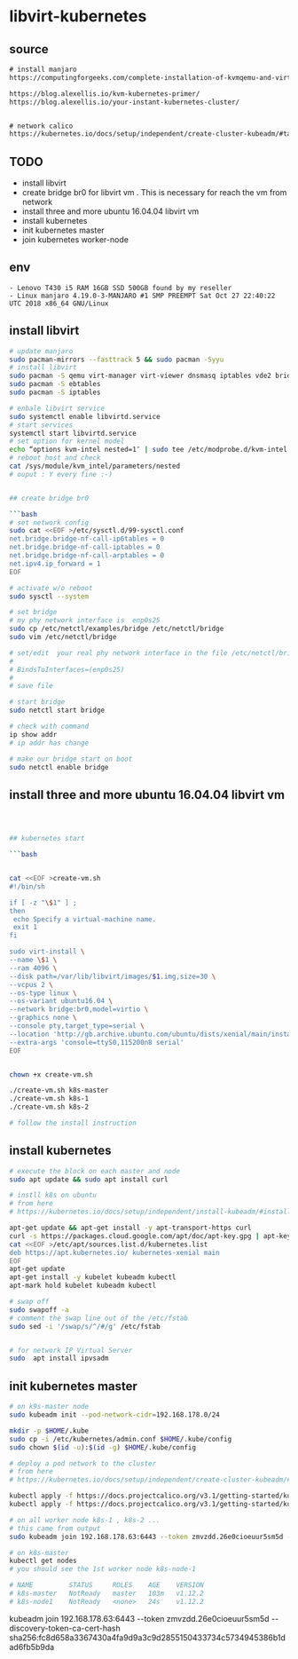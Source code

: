 # libvirt-kubernetes

## source

```txt
# install manjaro
https://computingforgeeks.com/complete-installation-of-kvmqemu-and-virt-manager-on-arch-linux-and-manjaro/

https://blog.alexellis.io/kvm-kubernetes-primer/
https://blog.alexellis.io/your-instant-kubernetes-cluster/


# network calico
https://kubernetes.io/docs/setup/independent/create-cluster-kubeadm/#tabs-pod-install-7
```

## TODO

- install libvirt
- create bridge br0 for libvirt vm . This is necessary for reach the vm from network
- install three and more ubuntu 16.04.04 libvirt vm
- install kubernetes
- init kubernetes master
- join kubernetes worker-node


## env
    - Lenovo T430 i5 RAM 16GB SSD 500GB found by my reseller
    - Linux manjaro 4.19.0-3-MANJARO #1 SMP PREEMPT Sat Oct 27 22:40:22 UTC 2018 x86_64 GNU/Linux

## install libvirt

```bash
# update manjaro
sudo pacman-mirrors --fasttrack 5 && sudo pacman -Syyu
# install libvirt
sudo pacman -S qemu virt-manager virt-viewer dnsmasq iptables vde2 bridge-utils openbsd-netcat
sudo pacman -S ebtables
sudo pacman -S iptables

# enbale libvirt service
sudo systemctl enable libvirtd.service
# start services
systemctl start libvirtd.service
# set option for kernel model
echo “options kvm-intel nested=1″ | sudo tee /etc/modprobe.d/kvm-intel.conf
# reboot host and check
cat /sys/module/kvm_intel/parameters/nested
# ouput : Y every fine :-) 


## create bridge br0

```bash
# set network config
sudo cat <<EOF >/etc/sysctl.d/99-sysctl.conf
net.bridge.bridge-nf-call-ip6tables = 0
net.bridge.bridge-nf-call-iptables = 0
net.bridge.bridge-nf-call-arptables = 0
net.ipv4.ip_forward = 1
EOF

# activate w/o reboot
sudo sysctl --system

# set bridge
# my phy network interface is  enp0s25
sudo cp /etc/netctl/examples/bridge /etc/netctl/bridge
sudo vim /etc/netctl/bridge

# set/edit  your real phy network interface in the file /etc/netctl/bridge
#
# BindsToInterfaces=(enp0s25)
#
# save file

# start bridge
sudo netctl start bridge

# check with command
ip show addr
# ip addr has change

# make our bridge start on boot
sudo netctl enable bridge

```

## install three and more ubuntu 16.04.04 libvirt vm

```bash



## kubernetes start

```bash


cat <<EOF >create-vm.sh
#!/bin/sh

if [ -z "\$1" ] ;
then
 echo Specify a virtual-machine name.
 exit 1
fi

sudo virt-install \
--name \$1 \
--ram 4096 \
--disk path=/var/lib/libvirt/images/$1.img,size=30 \
--vcpus 2 \
--os-type linux \
--os-variant ubuntu16.04 \
--network bridge:br0,model=virtio \
--graphics none \
--console pty,target_type=serial \
--location 'http://gb.archive.ubuntu.com/ubuntu/dists/xenial/main/installer-amd64/' \
--extra-args 'console=ttyS0,115200n8 serial'
EOF


chown +x create-vm.sh

./create-vm.sh k8s-master
./create-vm.sh k8s-1
./create-vm.sh k8s-2

# follow the install instruction

```

## install kubernetes

```bash
# execute the block on each master and node
sudo apt update && sudo apt install curl

# instll k8s on ubuntu
# from here
# https://kubernetes.io/docs/setup/independent/install-kubeadm/#installing-runtime

apt-get update && apt-get install -y apt-transport-https curl
curl -s https://packages.cloud.google.com/apt/doc/apt-key.gpg | apt-key add -
cat <<EOF >/etc/apt/sources.list.d/kubernetes.list
deb https://apt.kubernetes.io/ kubernetes-xenial main
EOF
apt-get update
apt-get install -y kubelet kubeadm kubectl
apt-mark hold kubelet kubeadm kubectl

# swap off
sudo swapoff -a
# comment the swap line out of the /etc/fstab
sudo sed -i '/swap/s/^/#/g' /etc/fstab


# for network IP Virtual Server
sudo  apt install ipvsadm

```

## init kubernetes master

```bash
# on k9s-master node
sudo kubeadm init --pod-network-cidr=192.168.178.0/24

mkdir -p $HOME/.kube
sudo cp -i /etc/kubernetes/admin.conf $HOME/.kube/config
sudo chown $(id -u):$(id -g) $HOME/.kube/config

# deploy a pod network to the cluster
# from here
# https://kubernetes.io/docs/setup/independent/create-cluster-kubeadm/#tabs-pod-install-7

kubectl apply -f https://docs.projectcalico.org/v3.1/getting-started/kubernetes/installation/hosted/rbac-kdd.yaml
kubectl apply -f https://docs.projectcalico.org/v3.1/getting-started/kubernetes/installation/hosted/kubernetes-datastore/calico-networking/1.7/calico.yaml

# on all worker node k8s-1 , k8s-2 ...
# this came from output
sudo kubeadm join 192.168.178.63:6443 --token zmvzdd.26e0cioeuur5sm5d --discovery-token-ca-cert-hash sha256:fc8d658a3367430a4fa9d9a3c9d2855150433734c5734945386b1dad6fb5b9da

# on k8s-master
kubectl get nodes
# you should see the 1st worker node k8s-node-1

# NAME         STATUS     ROLES    AGE    VERSION
# k8s-master   NotReady   master   103m   v1.12.2
# k8s-node1    NotReady   <none>   24s    v1.12.2


```




kubeadm join 192.168.178.63:6443 --token zmvzdd.26e0cioeuur5sm5d --discovery-token-ca-cert-hash sha256:fc8d658a3367430a4fa9d9a3c9d2855150433734c5734945386b1dad6fb5b9da